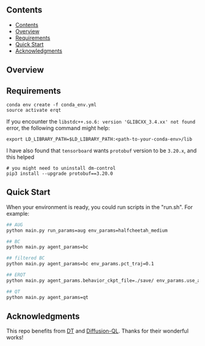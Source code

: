 ## Contents

- [Contents](#contents)
- [Overview](#overview)
- [Requirements](#requirements)
- [Quick Start](#quick-start)
- [Acknowledgments](#acknowledgments)


## Overview

## Requirements
```console
conda env create -f conda_env.yml
source activate erqt
```

If you encounter the `libstdc++.so.6: version 'GLIBCXX_3.4.xx' not found` error, the following command might help:
```console
export LD_LIBRARY_PATH=$LD_LIBRARY_PATH:<path-to-your-conda-env>/lib
```
I have also found that `tensorboard` wants `protobuf` version to be `3.20.x`, and this helped
```console
# you might need to uninstall dm-control
pip3 install --upgrade protobuf==3.20.0
```


## Quick Start
When your environment is ready, you could run scripts in the "run.sh". For example:
``` Bash
## AUG
python main.py run_params=aug env_params=halfcheetah_medium 

## BC
python main.py agent_params=bc 

## filtered BC
python main.py agent_params=bc env_params.pct_traj=0.1

## ERQT
python main.py agent_params.behavior_ckpt_file=./save/ env_params.use_aug=true env_params.pct_traj=0.1 10%_bc_stochastic-halfcheetah-medium-replay-123-250324-112957/epoch_15.pth

## QT
python main.py agent_params=qt
```

## Acknowledgments

This repo benefits from [DT](https://github.com/kzl/decision-transformer) and [Diffusion-QL](https://github.com/Zhendong-Wang/Diffusion-Policies-for-Offline-RL). Thanks for their wonderful works!
